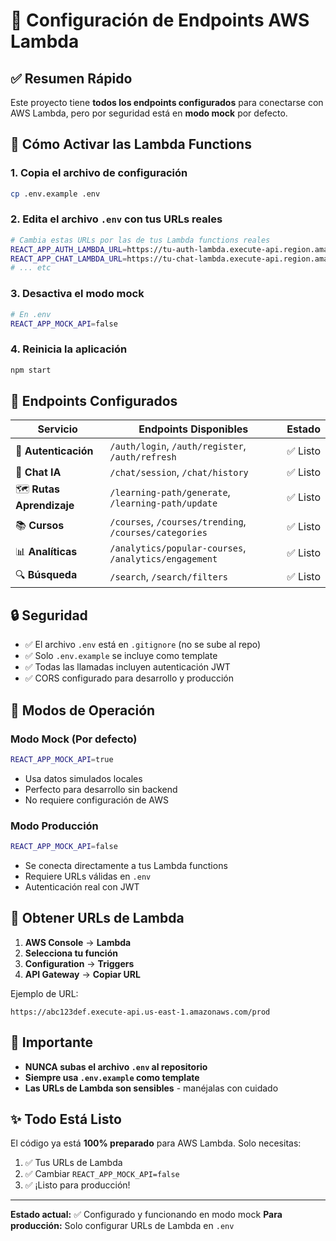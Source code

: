 # 🚀 Configuración de Endpoints AWS Lambda

## ✅ Resumen Rápido

Este proyecto tiene **todos los endpoints configurados** para conectarse con AWS Lambda, pero por seguridad está en **modo mock** por defecto.

## 🔧 Cómo Activar las Lambda Functions

### 1. Copia el archivo de configuración
```bash
cp .env.example .env
```

### 2. Edita el archivo `.env` con tus URLs reales
```bash
# Cambia estas URLs por las de tus Lambda functions reales
REACT_APP_AUTH_LAMBDA_URL=https://tu-auth-lambda.execute-api.region.amazonaws.com/stage
REACT_APP_CHAT_LAMBDA_URL=https://tu-chat-lambda.execute-api.region.amazonaws.com/stage
# ... etc
```

### 3. Desactiva el modo mock
```bash
# En .env
REACT_APP_MOCK_API=false
```

### 4. Reinicia la aplicación
```bash
npm start
```

## 🎯 Endpoints Configurados

| Servicio | Endpoints Disponibles | Estado |
|----------|----------------------|--------|
| 🔐 **Autenticación** | `/auth/login`, `/auth/register`, `/auth/refresh` | ✅ Listo |
| 🤖 **Chat IA** | `/chat/session`, `/chat/history` | ✅ Listo |
| 🗺️ **Rutas Aprendizaje** | `/learning-path/generate`, `/learning-path/update` | ✅ Listo |
| 📚 **Cursos** | `/courses`, `/courses/trending`, `/courses/categories` | ✅ Listo |
| 📊 **Analíticas** | `/analytics/popular-courses`, `/analytics/engagement` | ✅ Listo |
| 🔍 **Búsqueda** | `/search`, `/search/filters` | ✅ Listo |

## 🔒 Seguridad

- ✅ El archivo `.env` está en `.gitignore` (no se sube al repo)
- ✅ Solo `.env.example` se incluye como template
- ✅ Todas las llamadas incluyen autenticación JWT
- ✅ CORS configurado para desarrollo y producción

## 🧪 Modos de Operación

### Modo Mock (Por defecto)
```bash
REACT_APP_MOCK_API=true
```
- Usa datos simulados locales
- Perfecto para desarrollo sin backend
- No requiere configuración de AWS

### Modo Producción
```bash
REACT_APP_MOCK_API=false
```
- Se conecta directamente a tus Lambda functions
- Requiere URLs válidas en `.env`
- Autenticación real con JWT

## 📝 Obtener URLs de Lambda

1. **AWS Console** → **Lambda**
2. **Selecciona tu función**
3. **Configuration** → **Triggers**
4. **API Gateway** → **Copiar URL**

Ejemplo de URL:
```
https://abc123def.execute-api.us-east-1.amazonaws.com/prod
```

## 🚨 Importante

- **NUNCA subas el archivo `.env` al repositorio**
- **Siempre usa `.env.example` como template**
- **Las URLs de Lambda son sensibles** - manéjalas con cuidado

## ✨ Todo Está Listo

El código ya está **100% preparado** para AWS Lambda. Solo necesitas:

1. ✅ Tus URLs de Lambda
2. ✅ Cambiar `REACT_APP_MOCK_API=false`
3. ✅ ¡Listo para producción!

---

**Estado actual:** ✅ Configurado y funcionando en modo mock
**Para producción:** Solo configurar URLs de Lambda en `.env`
